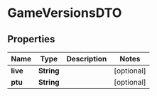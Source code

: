 

# GameVersionsDTO


## Properties

| Name | Type | Description | Notes |
|------------ | ------------- | ------------- | -------------|
|**live** | **String** |  |  [optional] |
|**ptu** | **String** |  |  [optional] |



